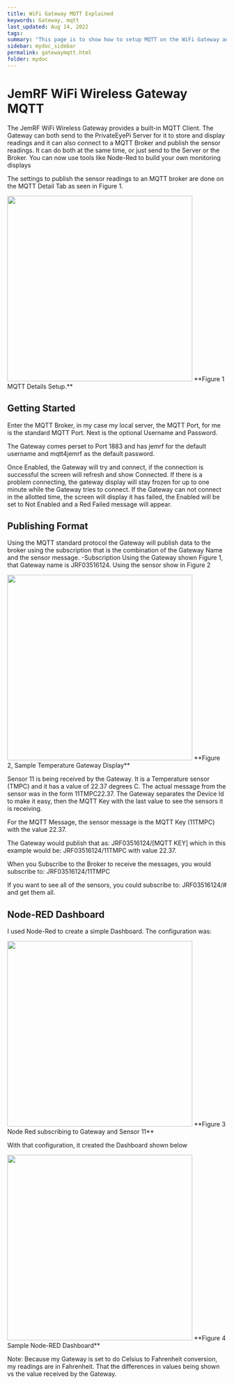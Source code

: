 ```yaml
---
title: WiFi Gateway MQTT Explained
keywords: Gateway, mqtt
last_updated: Aug 14, 2022
tags:
summary: "This page is to show how to setup MQTT on the WiFi Gateway and Node-RED"
sidebar: mydoc_sidebar
permalink: gatewaymqtt.html
folder: mydoc
---
```


# JemRF WiFi Wireless Gateway MQTT

The JemRF WiFi Wireless Gateway provides a built-in MQTT Client. The Gateway can both send to the PrivateEyePi Server for it to store and display readings and it can also  connect to a MQTT Broker and publish the sensor readings.  It can do both at the same time, or just send to the Server or the Broker. You can now use tools like Node-Red to build your own monitoring displays

The settings to publish the sensor readings to an MQTT broker are done on the MQTT Detail Tab as seen in Figure 1.


<img src="images/mqtt-figure-1-start.png" width="425"/>
**Figure 1  MQTT Details Setup.**

## Getting Started
Enter the MQTT Broker, in my case my local server, the MQTT Port, for me is the standard MQTT Port. Next is the optional Username and Password.

The Gateway comes perset to Port 1883 and has jemrf for the default username and mqtt4jemrf as the default password.

Once Enabled, the Gateway will try and connect, if the connection is successful the screen will refresh and show Connected.  If there is a problem connecting, the gateway display will stay frozen for up to one minute while the Gateway tries to connect.  If the Gateway can not connect in the allotted time, the screen will display it has failed, the Enabled will be set to Not Enabled  and a Red Failed message will appear.

## Publishing Format
Using the MQTT standard protocol the Gateway will publish data to the broker using the subscription that is the combination of the Gateway Name and the sensor message.
-Subscription
Using the Gateway shown Figure 1, that Gateway name is JRF03516124.
Using the sensor show in Figure 2

<img src="images/mqtt-figure-2-sample.png" width="425"/>
**Figure 2, Sample Temperature Gateway Display**

Sensor 11  is being received by the Gateway. It is a Temperature sensor  (TMPC) and it has a value of 22.37 degrees C.
The actual message from the sensor was in the form 11TMPC22.37.
The Gateway separates the Device Id to make it easy, then the MQTT Key with the last value to see the sensors it is receiving.

For the MQTT Message, the sensor message is the MQTT Key (11TMPC) with the value 22.37.

The Gateway would publish that as: JRF03516124/[MQTT KEY] which in this example would be: JRF03516124/11TMPC with value 22.37.

When you Subscribe to the Broker to receive the messages, you would subscribe to: JRF03516124/11TMPC

If you want to see all of the sensors, you could subscribe to: JRF03516124/# and get them all.

## Node-RED Dashboard
I used Node-Red to create a simple Dashboard. The configuration was:


<img src="images/mqtt-figure-3-config.png" width="425"/>
**Figure 3 Node Red subscribing to Gateway and Sensor 11**

With that configuration, it created the Dashboard shown below

<img src="images/mqtt figure 4-dashboard.png" width="425"/>
**Figure 4 Sample Node-RED Dashboard**

Note: Because my Gateway is set to do Celsius to Fahrenheit conversion, my readings are in Fahrenheit. That the differences in values being shown vs the value received by the Gateway.

